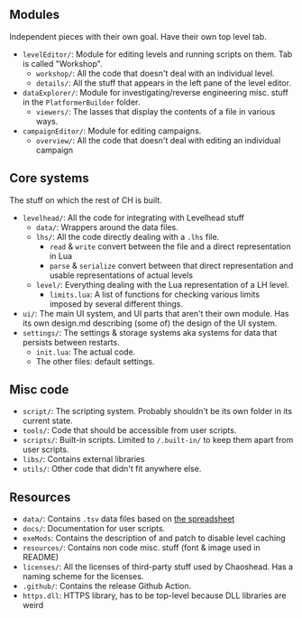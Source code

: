 ## Modules

Independent pieces with their own goal. Have their own top level tab.

- `levelEditor/`: Module for editing levels and running scripts on them. Tab is called "Workshop".
  - `workshop/`: All the code that doesn't deal with an individual level.
  - `details/`: All the stuff that appears in the left pane of the level editor.
- `dataExplorer/`: Module for investigating/reverse engineering misc. stuff in the `PlatformerBuilder` folder.
  - `viewers/`: The lasses that display the contents of a file in various ways.
- `campaignEditor/`: Module for editing campaigns.
  - `overview/`: All the code that doesn't deal with editing an individual campaign

## Core systems

The stuff on which the rest of CH is built.

- `levelhead/`: All the code for integrating with Levelhead stuff
  - `data/`: Wrappers around the data files.
  - `lhs/`: All the code directly dealing with a `.lhs` file.
    - `read` & `write` convert between the file and a direct representation in Lua
    - `parse` & `serialize` convert between that direct representation and usable representations of actual levels
  - `level/`: Everything dealing with the Lua representation of a LH level.
    - `limits.lua`: A list of functions for checking various limits imposed by several different things.
- `ui/`: The main UI system, and UI parts that aren't their own module. Has its own design.md describing (some of) the design of the UI system.
- `settings/`: The settings & storage systems aka systems for data that persists between restarts.
  - `init.lua`: The actual code.
  - The other files: default settings.

## Misc code

- `script/`: The scripting system. Probably shouldn't be its own folder in its current state.
- `tools/`: Code that should be accessible from user scripts.
- `scripts/`: Built-in scripts. Limited to `/.built-in/` to keep them apart from user scripts.
- `libs/`: Contains external libraries
- `utils/`: Other code that didn't fit anywhere else.

## Resources

- `data/`: Contains `.tsv` data files based on [the spreadsheet](https://docs.google.com/spreadsheets/d/1bzASSn2FgjqUldPzX8DS66Lv-r2lk3V12jZjl51uaTk/)
- `docs/`: Documentation for user scripts.
- `exeMods`: Contains the description of and patch to disable level caching
- `resources/`: Contains non code misc. stuff (font & image used in README)
- `licenses/`: All the licenses of third-party stuff used by Chaoshead. Has a naming scheme for the licenses.
- `.github/`: Contains the release Github Action.
- `https.dll`: HTTPS library, has to be top-level because DLL libraries are weird
